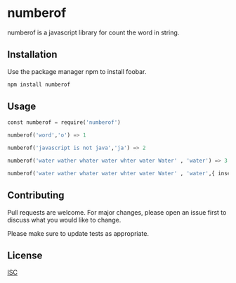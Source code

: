 # numberof

numberof is a javascript library for count the word in string.

## Installation

Use the package manager npm to install foobar.

```bash
npm install numberof
```

## Usage

```python
const numberof = require('numberof')

numberof('word','o') => 1

numberof('javascript is not java','ja') => 2

numberof('water wather whater water whter water Water' , 'water') => 3

numberof('water wather whater water whter water Water' , 'water',{ insensitive:true }) => 4

```

## Contributing

Pull requests are welcome. For major changes, please open an issue first to discuss what you would like to change.

Please make sure to update tests as appropriate.

## License

[ISC](https://opensource.org/licenses/ISC)
